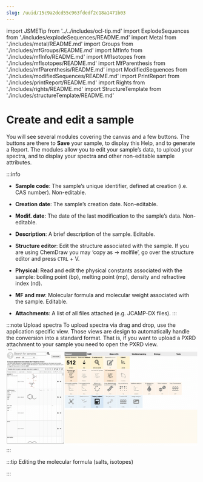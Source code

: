 ```yaml
---
slug: /uuid/15c9a2dcd55c963fdedf2c18a1471b03
---
```


import JSMETip from '../../includes/ocl-tip.md'
import ExplodeSequences from './includes/explodeSequences/README.md'
import Metal from './includes/metal/README.md'
import Groups from './includes/mfGroups/README.md'
import MfInfo from './includes/mfInfo/README.md'
import MfIsotopes from './includes/mfIsotopes/README.md'
import MfParenthesis from './includes/mfParenthesis/README.md'
import ModifiedSequences from './includes/modifiedSequences/README.md'
import PrintReport from './includes/printReport/README.md'
import Rights from './includes/rights/README.md'
import StructureTemplate from './includes/structureTemplate/README.md'

# Create and edit a sample

You will see several modules covering the canvas and a few buttons. The buttons are there to **Save** your sample, to display this Help, and to generate a Report. The modules allow you to edit your sample’s data, to upload your spectra, and to display your spectra and other non-editable sample attributes.

:::info 

- **Sample code**: The sample’s unique identifier, defined at creation \(i.e. CAS number\). Non-editable.

- **Creation date**: The sample’s creation date. Non-editable.

- **Modif. date**: The date of the last modification to the sample’s data. Non-editable.

- **Description**: A brief description of the sample. Editable.

- **Structure editor**: Edit the structure associated with the sample. If you are using ChemDraw you may ‘copy as -&gt; molfile’, go over the structure editor and press `CTRL` + V.

- **Physical**: Read and edit the physical constants associated with the sample: boiling point \(bp\), melting point \(mp\), density and refractive index \(nd\).

- **MF and mw**: Molecular formula and molecular weight associated with the sample. Editable.

- **Attachments**: A list of all files attached \(e.g. JCAMP-DX files\).
:::

:::note Upload spectra
To upload spectra via drag and drop, use the application specific view. Those views are design to automatically handle the conversion into a standard format.
That is, if you want to upload a PXRD attachment to your sample you need to open the PXRD view.
![upload spectrum](uploadSpectrum.gif)
:::

<OCLTip/>

<ExplodeSequences/>

<Metal/>

<Groups/>

:::tip Editing the molecular formula (salts, isotopes)

<MfInfo/>
<MfIsotopes/>
<MfParenthesis/>

:::

<ModifiedSequences/>

<PrintReport/>

<Rights/>

<StructureTemplate/>

